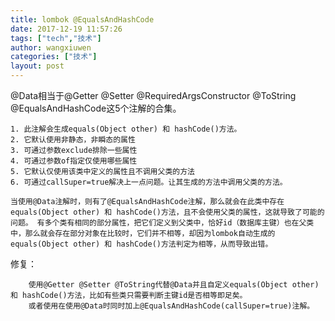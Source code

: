 ```yaml
---
title: lombok @EqualsAndHashCode
date: 2017-12-19 11:57:26
tags: ["tech","技术"]
author: wangxiuwen
categories: ["技术"]
layout: post
---
```


@Data相当于@Getter @Setter @RequiredArgsConstructor @ToString @EqualsAndHashCode这5个注解的合集。

	1. 此注解会生成equals(Object other) 和 hashCode()方法。 
	2. 它默认使用非静态，非瞬态的属性 
	3. 可通过参数exclude排除一些属性 
	4. 可通过参数of指定仅使用哪些属性 
	5. 它默认仅使用该类中定义的属性且不调用父类的方法 
	6. 可通过callSuper=true解决上一点问题。让其生成的方法中调用父类的方法。

	当使用@Data注解时，则有了@EqualsAndHashCode注解，那么就会在此类中存在equals(Object other) 和 hashCode()方法，且不会使用父类的属性，这就导致了可能的问题。 有多个类有相同的部分属性，把它们定义到父类中，恰好id（数据库主键）也在父类中，那么就会存在部分对象在比较时，它们并不相等，却因为lombok自动生成的equals(Object other) 和 hashCode()方法判定为相等，从而导致出错。

修复： 

		使用@Getter @Setter @ToString代替@Data并且自定义equals(Object other) 和 hashCode()方法，比如有些类只需要判断主键id是否相等即足矣。 
		或者使用在使用@Data时同时加上@EqualsAndHashCode(callSuper=true)注解。